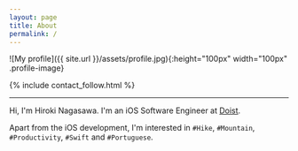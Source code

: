 ```yaml
---
layout: page
title: About
permalink: /
---
```


![My profile]({{ site.url }}/assets/profile.jpg){:height="100px" width="100px" .profile-image}

{% include contact_follow.html %}

<hr>

Hi, I'm Hiroki Nagasawa. I'm an iOS Software Engineer at [Doist](https://doist.com).

Apart from the iOS development, I'm interested in `#Hike`, `#Mountain`, `#Productivity`, `#Swift` and `#Portuguese`.

